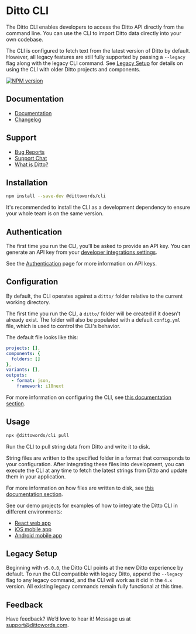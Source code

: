 # Ditto CLI

The Ditto CLI enables developers to access the Ditto API directly from the command line. You can use the CLI to import Ditto data directly into your own codebase.

The CLI is configured to fetch text from the latest version of Ditto by default. However, all legacy features are still fully supported by passing a `--legacy` flag along with the legacy CLI command. See [Legacy Setup](#legacy-setup) for details on using the CLI with older Ditto projects and components.

[![NPM version](https://badge.fury.io/js/@dittowords%2Fcli.svg)](https://badge.fury.io/js/@dittowords%2Fcli)

## Documentation

- [Documentation](https://developer.dittowords.com/cli-reference/authentication)
- [Changelog](https://developer.dittowords.com/feedback-support/changelog)

## Support

- [Bug Reports](https://github.com/dittowords/cli/issues/)
- [Support Chat](https://www.dittowords.com)
- [What is Ditto?](https://developer.dittowords.com/introduction)

## Installation

```sh
npm install --save-dev @dittowords/cli
```

It's recommended to install the CLI as a development dependency to ensure your whole team is on the same version.

## Authentication

The first time you run the CLI, you’ll be asked to provide an API key. You can generate an API key from your [developer integrations settings](https://app.dittowords.com/developers/api-keys).

See the [Authentication](http://developer.dittowords.com/api-reference/authentication) page for more information on API keys.

## Configuration

By default, the CLI operates against a `ditto/` folder relative to the current working directory.

The first time you run the CLI, a `ditto/` folder will be created if it doesn't already exist. The folder will also be populated with a default `config.yml` file, which is used to control the CLI's behavior.

The default file looks like this:

```yml
projects: [],
components: {
  folders: []
},
variants: [],
outputs:
  - format: json,
    framework: i18next
```

For more information on configuring the CLI, see [this documentation section](https://developer.dittowords.com/cli-reference/configuration).

## Usage

```bash
npx @dittowords/cli pull
```

Run the CLI to pull string data from Ditto and write it to disk.

String files are written to the specified folder in a format that corresponds to your configuration. After integrating these files into development, you can execute the CLI at any time to fetch the latest strings from Ditto and update them in your application.

For more information on how files are written to disk, see [this documentation section](https://developer.dittowords.com/cli-reference/files).

See our demo projects for examples of how to integrate the Ditto CLI in different environments:

- [React web app](https://github.com/dittowords/ditto-react-demo)
- [iOS mobile app](https://github.com/dittowords/ditto-react-demo)
- [Android mobile app](https://github.com/dittowords/ditto-react-demo)

## Legacy Setup

Beginning with `v5.0.0`, the Ditto CLI points at the new Ditto experience by default. To run the CLI compatible with legacy Ditto, append the `--legacy` flag to any legacy command, and the CLI will work as it did in the `4.x` version. All existing legacy commands remain fully functional at this time.

## Feedback

Have feedback? We’d love to hear it! Message us at [support@dittowords.com](mailto:support@dittowords.com).
